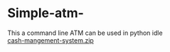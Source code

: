 # Simple-atm-
This a command line ATM can be used in python idle  
[cash-mangement-system.zip](https://github.com/pythondev1-1/Simple-atm-/files/8614152/cash-mangement-system.zip)
